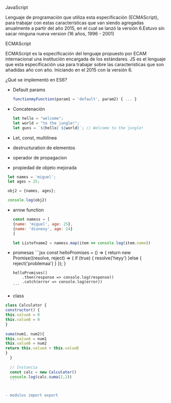 JavaScript

Lenguaje de programación que utiliza esta especificación (ECMAScript), para trabajar con estas características que van siendo agregadas anualmente a partir del año 2015, en el cual se lanzó la versión 6.Estuvo sin sacar ninguna nueva version (16 años, 1996 - 2001)

ECMAScript

ECMAScript es la especificación del lenguaje propuesto por ECAM internacional una institución encargada de los estándares. JS es el lenguaje que esta especificación usa para trabajar sobre las características que son añadidas año con año. Iniciando en el 2015 con la versión 6.

¿Qué se implementó en ES6?

- Default params
  ```jsx
  functionmyFunction(param1 = 'default', param2) { ... }
  ```
- Concatenación

  ```jsx
  let hello = "welcome";
  let world = "to the jungle!";
  let guns = `${hello} ${world}`; // Welcome to the jungle!
  ```

- Let, const, multilínea 

- destructuration de elementos

- operador de propagacion

- propiedad de objeto mejorada
 ```jsx
  let names = 'miguel';
  let ages = 25;

  obj2 = {names, ages};

  console.log(obj2)
  ```

- arrow function 
    ```jsx
    const namess = [
    {name: 'miguel', age: 25},
    {name: 'diunexy', age: 24}
    ]

    let Listofname2 = namess.map(item => console.log(item.name))
    ```


- promesas
      ```jsx
      const helloPromises = () => {
          return new Promise((resolve, reject) => {
              if (true) {
                  resolve('heyy')
              }else {
                  reject('problemaa')
              }
          });
      }


      helloPromises()
          .then(response => console.log(response))
          .catch(error => console.log(error))
      ```

-  class
  ```jsx
  class Calculator {
  constructor() {
  this.valueA = 0
  this.valueB = 0
  }
        
  suma(num1, num2){
  this.valueA = num1
  this.valueB = num2
  return this.valueA + this.valueB
  }
    }
    
    // Instancia
    const calc = new Calculator()
    console.log(calc.suma(2,2))
    ```


- modulos import export
    

